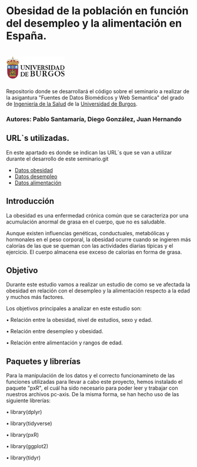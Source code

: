 # Obesidad de la población en función del desempleo y la alimentación en España. 

# <img src="INPUT/IMAGENES/EscudoUBU-TL.png" aling = 'left' height = '60' />

Repositorio donde se desarrollará el código sobre el seminario a realizar de la asigantura "Fuentes de Datos Biomédicos y Web Semantica" del grado de [Ingeniería de la Salud](https://www.ubu.es/grado-en-ingenieria-de-la-salud) de la [Universidad de Burgos](https://www.ubu.es/).
### Autores: Pablo Santamaría, Diego González, Juan Hernando
## URL`s utilizadas.
En este apartado es donde se indican las URL´s que se van a utilizar durante el desarrollo de este seminario.git 
- [Datos obesidad](https://datos.gob.es/es/catalogo/ea0010587-indice-de-masa-corporal-poblacion-adulta-segun-sexo-grupo-de-edad-y-nivel-de-estudios-poblacion-de-18-y-mas-anos-identificador-api-t15-p420-a2019-p06-l0-01005-px1)
- [Datos desempleo](https://datos.gob.es/es/catalogo/ea0010587-parados-por-tiempo-de-busqueda-de-empleo-sexo-y-grupo-de-edad-epa-identificador-api-66002)
- [Datos alimentación](https://datos.gob.es/es/catalogo/ea0010587-patron-de-consumo-de-determinados-alimentos-segun-sexo-y-grupo-de-edad-poblacion-de-15-y-mas-anos-identificador-api-t15-p420-a2019-p06-l0-05001-px1)

## **Introducción**

La obesidad es una enfermedad crónica común que se caracteriza por una acumulación anormal de grasa en el cuerpo, que no es saludable.

Aunque existen influencias genéticas, conductuales, metabólicas y hormonales en el peso corporal, la obesidad ocurre cuando se ingieren más calorías de las que se queman con las actividades diarias típicas y el ejercicio. El cuerpo almacena ese exceso de calorías en forma de grasa.


## **Objetivo**

Durante este estudio vamos a realizar un estudio de como se ve afectada la obesidad en relación con el desempleo y la alimentación  respecto a la edad y muchos más factores.

Los objetivos principales a analizar en este estudio son:

• Relación entre la obesidad, nivel de estudios, sexo y edad.

• Relación entre desempleo y obesidad.

• Relación entre alimentación y rangos de edad.

## **Paquetes y librerías**

Para la manipulación de los datos y el correcto funcionamineto de las funciones utilizadas para llevar a cabo este proyecto, hemos instalado el paquete "pxR", el cuál ha sido necesario para poder leer y trabajar con nuestros archivos pc-axis. De la misma forma, se han hecho uso de las siguiente librerías:

• library(dplyr)

• library(tidyverse)

• library(pxR)

• library(ggplot2)

• library(tidyr)